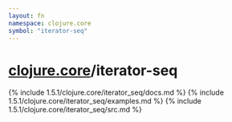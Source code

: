 ```yaml
---
layout: fn
namespace: clojure.core
symbol: "iterator-seq"
---
```


# [clojure.core](../)/iterator-seq

{% include 1.5.1/clojure.core/iterator_seq/docs.md %}
{% include 1.5.1/clojure.core/iterator_seq/examples.md %}
{% include 1.5.1/clojure.core/iterator_seq/src.md %}

